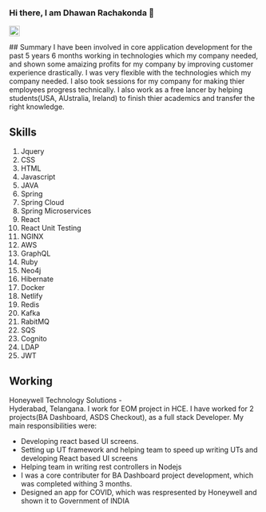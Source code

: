 ### Hi there, I am Dhawan Rachakonda 👋
<a href="https://twitter.com/the1rachakonda">
  <img align="left" alt="Dhawan Rachakonda | Twitter" width="21px" src="https://raw.githubusercontent.com/anuraghazra/anuraghazra/master/assets/twitter.svg" />
</a>
<br/><br/>
## Summary
I have been involved in core application development for the past 5 years 6 months working in technologies which my company needed, and shown some amaizing profits for my company by improving customer experience drastically. I was very flexible with the technologies which my company needed.
I also took sessions for my company for making thier employees progress technically.
I also work as a free lancer by helping students(USA, AUstralia, Ireland) to finish thier academics and transfer the right knowledge.

## Skills
<ol>
<li>Jquery</li>
<li>CSS</li>
<li>HTML</li>
<li>Javascript</li>
<li>JAVA</li>
<li>Spring</li>
<li>Spring Cloud</li>
<li>Spring Microservices</li>
<li>React</li>
<li>React Unit Testing</li>
<li>NGINX</li>
<li>AWS</li>
<li>GraphQL</li>
<li>Ruby</li>
<li>Neo4j</li>
<li>Hibernate</li>
<li>Docker</li>
<li>Netlify</li>
<li>Redis</li>
<li>Kafka</li>
<li>RabitMQ</li>
<li>SQS</li>
<li>Cognito</li>
<li>LDAP</li>
<li>JWT</li>
</ol>

## Working
Honeywell Technology Solutions                     -  
Hyderabad,
Telangana.
I work for EOM project in HCE. I have worked for 2 projects(BA Dashboard, ASDS Checkout), as a full stack Developer. My main responsibilities were:
<ul>
<li>Developing react based UI screens.</li>
<li>Setting up UT framework and helping team to speed up writing UTs and developing React based UI screens </li>
<li>Helping team in writing rest controllers in Nodejs </li>
<li>I was a core contributer for BA Dashboard project development, which was completed withing 3 months. </li>
<li>Designed an <storng>app for COVID, which was respresented by Honeywell and shown it to Government of INDIA</strong></li>
</ul>
